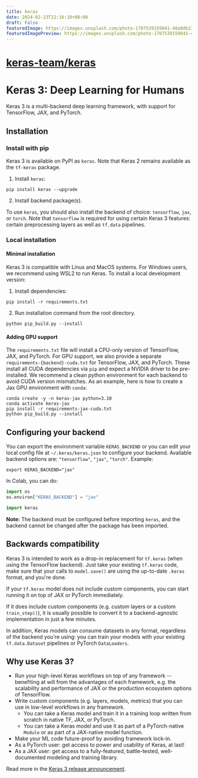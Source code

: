 ```yaml
---
title: keras
date: 2024-02-23T12:16:10+08:00
draft: False
featuredImage: https://images.unsplash.com/photo-1707539159841-40a0db23ddc6?ixid=M3w0NjAwMjJ8MHwxfHJhbmRvbXx8fHx8fHx8fDE3MDg2NjE2NTd8&ixlib=rb-4.0.3
featuredImagePreview: https://images.unsplash.com/photo-1707539159841-40a0db23ddc6?ixid=M3w0NjAwMjJ8MHwxfHJhbmRvbXx8fHx8fHx8fDE3MDg2NjE2NTd8&ixlib=rb-4.0.3
---
```


# [keras-team/keras](https://github.com/keras-team/keras)

# Keras 3: Deep Learning for Humans

Keras 3 is a multi-backend deep learning framework, with support for TensorFlow, JAX, and PyTorch.

## Installation

### Install with pip

Keras 3 is available on PyPI as `keras`. Note that Keras 2 remains available as the `tf-keras` package.

1. Install `keras`:

```
pip install keras --upgrade
```

2. Install backend package(s).

To use `keras`, you should also install the backend of choice: `tensorflow`, `jax`, or `torch`.
Note that `tensorflow` is required for using certain Keras 3 features: certain preprocessing layers
as well as `tf.data` pipelines.

### Local installation

#### Minimal installation

Keras 3 is compatible with Linux and MacOS systems. For Windows users, we recommend using WSL2 to run Keras.
To install a local development version:

1. Install dependencies:

```
pip install -r requirements.txt
```

2. Run installation command from the root directory.

```
python pip_build.py --install
```

#### Adding GPU support

The `requirements.txt` file will install a CPU-only version of TensorFlow, JAX, and PyTorch. For GPU support, we also
provide a separate `requirements-{backend}-cuda.txt` for TensorFlow, JAX, and PyTorch. These install all CUDA
dependencies via `pip` and expect a NVIDIA driver to be pre-installed. We recommend a clean python environment for each
backend to avoid CUDA version mismatches. As an example, here is how to create a Jax GPU environment with `conda`:

```shell
conda create -y -n keras-jax python=3.10
conda activate keras-jax
pip install -r requirements-jax-cuda.txt
python pip_build.py --install
```

## Configuring your backend

You can export the environment variable `KERAS_BACKEND` or you can edit your local config file at `~/.keras/keras.json`
to configure your backend. Available backend options are: `"tensorflow"`, `"jax"`, `"torch"`. Example:

```
export KERAS_BACKEND="jax"
```

In Colab, you can do:

```python
import os
os.environ["KERAS_BACKEND"] = "jax"

import keras
```

**Note:** The backend must be configured before importing `keras`, and the backend cannot be changed after 
the package has been imported.

## Backwards compatibility

Keras 3 is intended to work as a drop-in replacement for `tf.keras` (when using the TensorFlow backend). Just take your
existing `tf.keras` code, make sure that your calls to `model.save()` are using the up-to-date `.keras` format, and you're
done.

If your `tf.keras` model does not include custom components, you can start running it on top of JAX or PyTorch immediately.

If it does include custom components (e.g. custom layers or a custom `train_step()`), it is usually possible to convert it
to a backend-agnostic implementation in just a few minutes.

In addition, Keras models can consume datasets in any format, regardless of the backend you're using:
you can train your models with your existing `tf.data.Dataset` pipelines or PyTorch `DataLoaders`.

## Why use Keras 3?

- Run your high-level Keras workflows on top of any framework -- benefiting at will from the advantages of each framework,
e.g. the scalability and performance of JAX or the production ecosystem options of TensorFlow.
- Write custom components (e.g. layers, models, metrics) that you can use in low-level workflows in any framework.
    - You can take a Keras model and train it in a training loop written from scratch in native TF, JAX, or PyTorch.
    - You can take a Keras model and use it as part of a PyTorch-native `Module` or as part of a JAX-native model function.
- Make your ML code future-proof by avoiding framework lock-in.
- As a PyTorch user: get access to power and usability of Keras, at last!
- As a JAX user: get access to a fully-featured, battle-tested, well-documented modeling and training library.


Read more in the [Keras 3 release announcement](https://keras.io/keras_3/).
